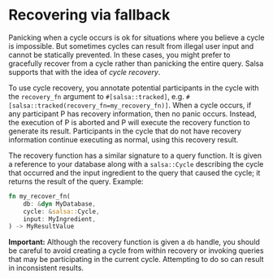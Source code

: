 # Recovering via fallback

Panicking when a cycle occurs is ok for situations where you believe a cycle is impossible. But sometimes cycles can result from illegal user input and cannot be statically prevented. In these cases, you might prefer to gracefully recover from a cycle rather than panicking the entire query. Salsa supports that with the idea of *cycle recovery*.

To use cycle recovery, you annotate potential participants in the cycle with the `recovery_fn` argument to `#[salsa::tracked]`, e.g. `#[salsa::tracked(recovery_fn=my_recovery_fn)]`. When a cycle occurs, if any participant P has recovery information, then no panic occurs. Instead, the execution of P is aborted and P will execute the recovery function to generate its result. Participants in the cycle that do not have recovery information continue executing as normal, using this recovery result.

The recovery function has a similar signature to a query function. It is given a reference to your database along with a `salsa::Cycle` describing the cycle that occurred and the input ingredient to the query that caused the cycle; it returns the result of the query. Example:

```rust
fn my_recover_fn(
    db: &dyn MyDatabase,
    cycle: &salsa::Cycle,
    input: MyIngredient,
) -> MyResultValue
```

**Important:** Although the recovery function is given a `db` handle, you should be careful to avoid creating a cycle from within recovery or invoking queries that may be participating in the current cycle. Attempting to do so can result in inconsistent results.
